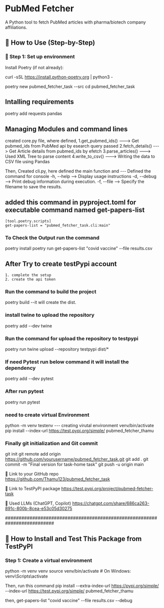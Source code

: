 # PubMed Fetcher

A Python tool to fetch PubMed articles with pharma/biotech company affiliations.


## 🚀 How to Use (Step-by-Step)

### 🔹 Step 1: Set up environment

Install Poetry (if not already):

curl -sSL https://install.python-poetry.org | python3 -

poetry new pubmed_fetcher_task --src
cd pubmed_fetcher_task

## Intalling requirements
poetry add requests pandas

## Managing Modules and command lines
created core.py file, where defined,
    1.get_pubmed_ids()  ---> Get pubmed_ids from PubMed api by esearch query passed
    2.fetch_details()   ---> Get Article details from pubmed_ids by efetch
    3.parse_articles()  ---> Used XML Tree to parse content 
    4.write_to_csv()    ---> Writing the data to CSV file using Pandas

Then, Created cli.py, here defined the main function and 
    --- Defined the command for console
        -h, --help  --> Display usage instructions
        -d, --debug --> Print debug information during execution.
        -f, --file  --> Specify the filename to save the results.

## added this command in pyproject.toml for executable command named get-papers-list
    [tool.poetry.scripts]
    get-papers-list = "pubmed_fetcher_task.cli:main"

### To Check the Output run the command
poetry install
poetry run get-papers-list "covid vaccine" --file results.csv 


## After Try to create testPypi account
    1. complete the setup
    2. create the api token

### Run the command to build the project
poetry build
 --it will create the dist.

### install twine to upload the repository
poetry add --dev twine

### Run the command for upload the repository to testpypi
poetry run twine upload --repository testpypi dist/*

### If need Pytest run below command it will install the dependency
poetry add --dev pytest

### After run pytest
poetry run pytest

### need to create virtual Environment
python -m venv testenv --- creating virutal environment 
venv/bin/activate
pip install --index-url https://test.pypi.org/simple/ pubmed_fetcher_thamu


### Finally git initialization and Git commit
git init
git remote add origin https://github.com/yourusername/pubmed_fetcher_task.git
git add .
git commit -m "Final version for task-home task"
git push -u origin main


🔗 Link to your GitHub repo
https://github.com/Thamu123/pubmed_fetcher_task

🔗 Link to TestPyPI package 
https://test.pypi.org/project/pubmed-fetcher-task

🤖 Used LLMs (ChatGPT, Copilot)
https://chatgpt.com/share/686ca263-891c-800b-8cea-e53c05d30275



##########################################################################
## 🔧 How to Install and Test This Package from TestPyPI

### Step 1: Create a virtual environment

python -m venv venv
source venv/bin/activate  # On Windows: venv\Scripts\activate

Then, run this command
pip install --extra-index-url https://pypi.org/simple/ --index-url https://test.pypi.org/simple/ pubmed_fetcher_thamu

then, 
get-papers-list "covid vaccine" --file results.csv --debug




